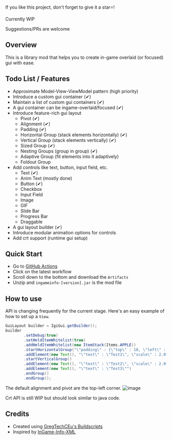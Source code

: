 If you like this project, don't forget to give it a star⭐!

Currently WIP

Suggestions/PRs are welcome

## Overview
This is a library mod that helps you to create in-game overlaid (or focused) gui with ease.

## Todo List / Features
- Approximate Model-View-ViewModel pattern (high priority)
- Introduce a custom gui container (✔)
- Maintain a list of custom gui containers (✔)
- A gui container can be ingame-overlaid/focused (✔)
- Introduce feature-rich gui layout
  - Pivot (✔)
  - Alignment (✔)
  - Padding (✔)
  - Horizontal Group (stack elements horizontally) (✔)
  - Vertical Group (stack elements vertically) (✔)
  - Sized Group (✔)
  - Nesting Groups (group in group) (✔)
  - Adaptive Group (fit elements into it adaptively)
  - Foldout Group
- Add controls like text, button, input field, etc.
  - Text (✔)
  - Anim Text (mostly done)
  - Button (✔)
  - Checkbox
  - Input Field
  - Image
  - GIF
  - Slide Bar
  - Progress Bar
  - Draggable
- A gui layout builder (✔)
- Introduce modular animation options for controls
- Add crt support (runtime gui setup)

## Quick Start
- Go to [GitHub Actions](https://github.com/tttsaurus/Ingame-Info-Reborn/actions)
- Click on the latest workflow
- Scroll down to the bottom and download the `Artifacts`
- Unzip and `ingameinfo-[version].jar` is the mod file

## How to use
API is changing frequently for the current stage.
Here's an easy example of how to set up a `View`.
```java
GuiLayout builder = IgiGui.getBuilder();
builder
        .setDebug(true)
        .setHeldItemWhitelist(true)
        .addHeldItemWhitelist(new ItemStack(Items.APPLE))
        .startHorizontalGroup("\"padding\" : {\"top\" : 10, \"left\" : 10}")
        .addElement(new Text(), "\"text\" : \"Test1\", \"scale\" : 2.0f, \"color\" : " + Color.GREEN.getRGB() + ", \"alignment\" : BOTTOM_LEFT, \"pivot\" : BOTTOM_LEFT, \"backgroundStyle\" : \"roundedBoxWithOutline\"")
        .startVerticalGroup()
        .addElement(new Text(), "\"text\" : \"Test2\", \"scale\" : 2.0f")
        .addElement(new Text(), "\"text\" : \"Test3\"")
        .endGroup()
        .endGroup();
```
The default alignment and pivot are the top-left corner.
![image](https://github.com/user-attachments/assets/0bbd66db-4ee0-4ef9-a47d-0021ffc3be1b)

Crt API is still WIP but should look similar to java code.

## Credits
- Created using [GregTechCEu's Buildscripts](https://github.com/GregTechCEu/Buildscripts)
- Inspired by [InGame-Info-XML](https://github.com/Lunatrius/InGame-Info-XML)
